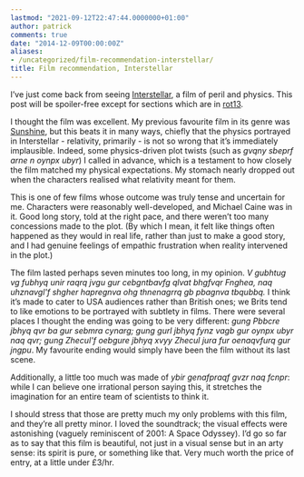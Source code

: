 ```yaml
---
lastmod: "2021-09-12T22:47:44.0000000+01:00"
author: patrick
comments: true
date: "2014-12-09T00:00:00Z"
aliases:
- /uncategorized/film-recommendation-interstellar/
title: Film recommendation, Interstellar
---
```


I’ve just come back from seeing [Interstellar], a film of peril and physics. This post will be spoiler-free except for sections which are in [rot13].

I thought the film was excellent. My previous favourite film in its genre was [Sunshine], but this beats it in many ways, chiefly that the physics portrayed in Interstellar - relativity, primarily - is not so wrong that it’s immediately implausible. Indeed, some physics-driven plot twists (such as *gvqny sbeprf arne n oynpx ubyr*) I called in advance, which is a testament to how closely the film matched my physical expectations. My stomach nearly dropped out when the characters realised what relativity meant for them.

This is one of few films whose outcome was truly tense and uncertain for me. Characters were reasonably well-developed, and Michael Caine was in it. Good long story, told at the right pace, and there weren’t too many concessions made to the plot. (By which I mean, it felt like things often happened as they would in real life, rather than just to make a good story, and I had genuine feelings of empathic frustration when reality intervened in the plot.)

The film lasted perhaps seven minutes too long, in my opinion. *V gubhtug vg fubhyq unir raqrq jvgu gur cebgntbavfg qlvat bhgfvqr Fnghea, naq uhznavgl'f shgher hapregnva ohg thnenagrrq gb pbagnva tbqubbq.* I think it’s made to cater to USA audiences rather than British ones; we Brits tend to like emotions to be portrayed with subtlety in films. There were several places I thought the ending was going to be very different: *gung Pbbcre jbhyq qvr ba gur sebmra cynarg; gung gurl jbhyq fynz vagb gur oynpx ubyr naq qvr; gung Zhecul'f oebgure jbhyq xvyy Zhecul jura fur oenaqvfurq gur jngpu*. My favourite ending would simply have been the film without its last scene.

Additionally, a little too much was made of *ybir genafpraqf gvzr naq fcnpr*: while I can believe one irrational person saying this, it stretches the imagination for an entire team of scientists to think it.

I should stress that those are pretty much my only problems with this film, and they’re all pretty minor. I loved the soundtrack; the visual effects were astonishing (vaguely reminiscent of 2001: A Space Odyssey). I’d go so far as to say that this film is beautiful, not just in a visual sense but in an arty sense: its spirit is pure, or something like that. Very much worth the price of entry, at a little under £3/hr.

[Interstellar]: https://en.wikipedia.org/wiki/Interstellar_(film)
[rot13]: https://rot13.com/
[Sunshine]: https://en.wikipedia.org/wiki/Sunshine_(2007_film)
